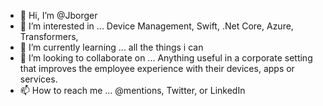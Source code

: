 - 👋 Hi, I’m @Jborger
- 👀 I’m interested in ... Device Management, Swift, .Net Core, Azure, Transformers, 
- 🌱 I’m currently learning ... all the things i can
- 💞️ I’m looking to collaborate on ... Anything useful in a corporate setting that improves the employee experience with their devices, apps or services.
- 📫 How to reach me ... @mentions, Twitter, or LinkedIn

<!---
Jborger/Jborger is a ✨ special ✨ repository because its `README.md` (this file) appears on your GitHub profile.
You can click the Preview link to take a look at your changes.
--->
